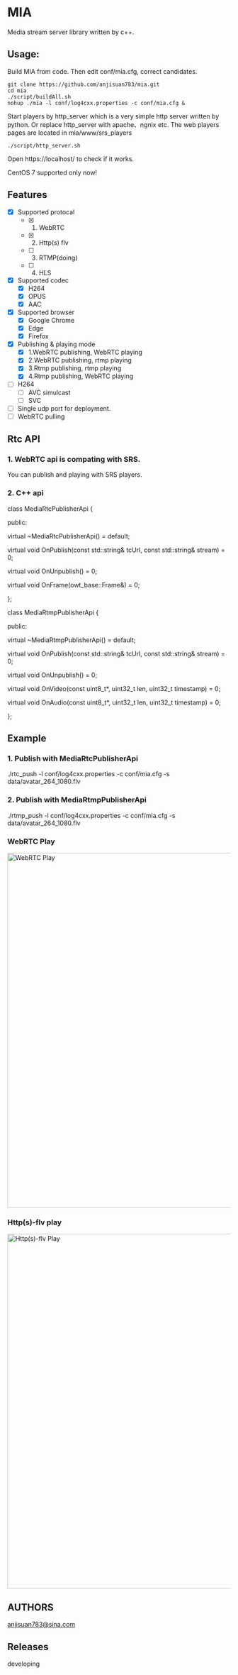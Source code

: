 # MIA

Media stream server library written by c++.

## Usage:

Build MIA from code. Then edit conf/mia.cfg, correct candidates.

```
git clone https://github.com/anjisuan783/mia.git
cd mia
./script/buildAll.sh
nohup ./mia -l conf/log4cxx.properties -c conf/mia.cfg &
```

Start players by http_server which is a very simple http server written by python.
Or replace http_server with apache、ngnix etc.
The web players pages are located in mia/www/srs_players

```
./script/http_server.sh
```

Open https://localhost/ to check if it works.

CentOS 7 supported only now!

## Features
- [x] Supported protocal
  - [x] 1. WebRTC
  - [x] 2. Http(s) flv
  - [ ] 3. RTMP(doing)
  - [ ] 4. HLS
- [x] Supported codec
  - [x] H264 
  - [x] OPUS 
  - [x] AAC
- [x] Supported browser
  - [x] Google Chrome
  - [x] Edge
  - [x] Firefox
- [x] Publishing & playing mode
  - [x] 1.WebRTC publishing, WebRTC playing
  - [x] 2.WebRTC publishing, rtmp playing
  - [x] 3.Rtmp publishing, rtmp playing
  - [x] 4.Rtmp publishing, WebRTC playing

- [ ] H264 
  - [ ] AVC simulcast
  - [ ] SVC
- [ ] Single udp port for deployment.
- [ ] WebRTC pulling

## Rtc API

### 1. WebRTC api is compating with SRS.
   You can publish and playing with SRS players.

### 2. C++ api

class MediaRtcPublisherApi {

 public:
 
  virtual ~MediaRtcPublisherApi() = default;
  
  virtual void OnPublish(const std::string& tcUrl, const std::string& stream) = 0;
  
  virtual void OnUnpublish() = 0;
  
  virtual void OnFrame(owt_base::Frame&) = 0;
  
};

class MediaRtmpPublisherApi {

 public:
 
  virtual ~MediaRtmpPublisherApi() = default;
  
  virtual void OnPublish(const std::string& tcUrl, const std::string& stream) = 0;
  
  virtual void OnUnpublish() = 0;
  
  virtual void OnVideo(const uint8_t*, uint32_t len, uint32_t timestamp) = 0;
  
  virtual void OnAudio(const uint8_t*, uint32_t len, uint32_t timestamp) = 0;
  
};

## Example

### 1. Publish with MediaRtcPublisherApi
./rtc_push -l conf/log4cxx.properties -c conf/mia.cfg -s data/avatar_264_1080.flv

### 2. Publish with MediaRtmpPublisherApi
./rtmp_push -l conf/log4cxx.properties -c conf/mia.cfg -s data/avatar_264_1080.flv

### WebRTC Play
<img width="800" alt="WebRTC Play" src="https://github.com/anjisuan783/mia/blob/master/www/webrtc_play.png">

### Http(s)-flv play
<img width="800" alt="Http(s)-flv Play" src="https://github.com/anjisuan783/mia/blob/master/www/flv_play.png">

## AUTHORS

anjisuan783@sina.com

## Releases

developing
